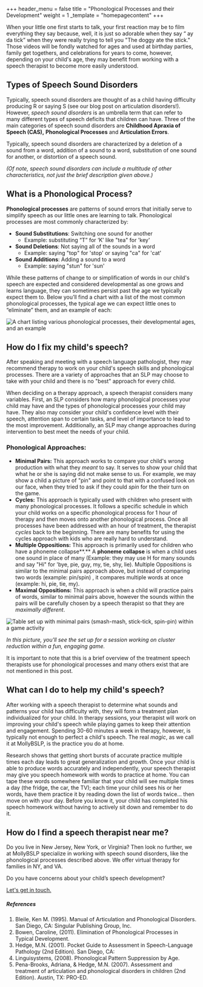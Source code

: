 +++
header_menu = false
title = "Phonological Processes and their Development"
weight = 1
_template = "homepagecontent"
+++

When your little one first starts to talk, your first reaction may be to film everything they say because, well, it is just so adorable when they say “ ay da tick” when they were really trying to tell you "The doggy ate the stick." Those videos will be fondly watched for ages and used at birthday parties, family get togethers, and celebrations for years to come, however, depending on your child's age, they may benefit from working with a speech therapist to become more easily understood.

## Types of Speech Sound Disorders

Typically, speech sound disorders are thought of as a child having difficulty producing R or saying S (see our blog post on articulation disorders!). However, _speech sound disorders_ is an umbrella term that can refer to many different types of speech deficits that children can have. Three of the main categories of speech sound disorders are **Childhood Apraxia of Speech (CAS),** **Phonological Processes** and **Articulation Errors**.

Typically, speech sound disorders are characterized by a deletion of a sound from a word, addition of a sound to a word, substitution of one sound for another, or distortion of a speech sound.

_(Of note, speech sound disorders can include a multitude of other characteristics, not just the brief description given above.)_

## What is a Phonological Process?

**Phonological processes** are patterns of sound errors that initially serve to simplify speech as our little ones are learning to talk. Phonological processes are most commonly characterized by:

* **Sound Substitutions**: Switching one sound for another
  * Example: substituting “T” for ‘K’ like "tea" for 'key'
* **Sound Deletions**: Not saying all of the sounds in a word
  * Example: saying "top" for 'stop' or saying "ca" for 'cat'
* **Sound Additions**: Adding a sound to a word
  * Example: saying "stun" for 'sun'

While these patterns of change to or simplification of words in our child's speech are expected and considered developmental as one grows and learns language, they can sometimes persist past the age we typically expect them to. Below you’ll find a chart with a list of the most common phonological processes, the typical age we can expect little ones to “eliminate” them, and an example of each:

![A chart listing various phonological processes, their developmental ages, and an example](/uploads/phono-milestones.png "Phonological Processes Milestones Chart")

## How do I fix my child's speech?

After speaking and meeting with a speech language pathologist, they may recommend therapy to work on your child's speech skills and phonological processes. There are a variety of approaches that an SLP may choose to take with your child and there is no "best" approach for every child.

When deciding on a therapy approach, a speech therapist considers many variables. First, an SLP considers how many phonological processes your child may have and the types of phonological processes your child may have. They also may consider your child's confidence level with their speech, attention span to certain tasks, and level of importance to lead to the most improvement. Additionally, an SLP may change approaches during intervention to best meet the needs of your child.

### Phonological Approaches:

* **Minimal Pairs:** This approach works to compare your child's wrong production with what they _meant_ to say. It serves to show your child that what he or she is saying did not make sense to us. For example, we may show a child a picture of "pin" and point to that with a confused look on our face, when they tried to ask if they could _spin_ for the their turn on the game.
* **Cycles:** This approach is typically used with children who present with many phonological processes. It follows a specific schedule in which your child works on a specific phonological process for 1 hour of therapy and then moves onto another phonological process. Once all processes have been addressed with an hour of treatment, the therapist _cycles_ back to the beginning. There are many benefits for using the cycles approach with kids who are really hard to understand.
* **Multiple Oppositions:** This approach is primarily used for children who have a phoneme collapse**.** A **phoneme collapse** is when a child uses one sound in place of many (Example: they may use H for many sounds and say "Hi" for 'bye, pie, guy, my, tie, shy, lie). Multiple Oppositions is similar to the minimal pairs approach above, but instead of comparing two words (example: pin/spin) , it compares multiple words at once (example: hi, pie, tie, my).
* **Maximal Oppositions:** This approach is when a child will practice pairs of words, similar to minimal pairs above, however the sounds within the pairs will be carefully chosen by a speech therapist so that they are _maximally different_.

![Table set up with minimal pairs (smash-mash, stick-tick, spin-pin) within a game activity](/uploads/minimal-pairs.png "Minimal Pairs Therapy")

_In this picture, you'll see the set up for a session working on cluster reduction within a fun, engaging game._

It is important to note that this is a brief overview of the treatment speech therapists use for phonological processes and many others exist that are not mentioned in this post.

## What can I do to help my child's speech?

After working with a speech therapist to determine what sounds  and patterns your child has difficulty with, they will form a treatment plan individualized for your child. In therapy sessions, your therapist will work on improving your child's speech while playing games to keep their attention and engagement. Spending 30-60 minutes a week in therapy, however, is typically not enough to perfect a child's speech. The real _magic_, as we call it at MollyBSLP, is the practice you do at home.

Research shows that getting short bursts of accurate practice multiple times each day leads to great generalization and growth. Once your child is able to produce words accurately and independently, your speech therapist may give you speech homework with words to practice at home. You can tape these words somewhere familiar that your child will see multiple times a day (the fridge, the car, the TV); each time your child sees his or her words, have them practice it by reading down the list of words twice... then move on with your day. Before you know it, your child has completed his speech homework without having to actively sit down and remember to do it.

## How do I find a speech therapist near me?

Do you live in New Jersey, New York, or Virginia? Then look no further, we at MollyBSLP specialize in working with speech sound disorders, like the phonological processes described above. We offer virtual therapy for families in NY, and VA.

Do you have concerns about your child’s speech development?

[Let's get in touch.](/#let-s-get-in-touch)

##### References

1. Bleile, Ken M. (1995). Manual of Articulation and Phonological Disorders. San Diego, CA: Singular Publishing Group, Inc.
2. Bowen, Caroline, (2011). Elimination of Phonological Processes in Typical Development.
3. Hedge, M.N. (2001). Pocket Guide to Assessment in Speech-Language Pathology (2nd Edition). San Diego, CA:
4. Linguisystems, (2008). Phonological Pattern Suppression by Age.
5. Pena-Brooks, Adriana, & Hedge, M.N. (2007). Assessment and treatment of articulation and phonological disorders in children (2nd Edition). Austin, TX: PRO-ED.
